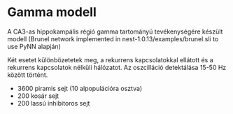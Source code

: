 # Gamma modell


A CA3-as hippokampális régió gamma tartományú tevékenységére készült modell (Brunel network implemented in nest-1.0.13/examples/brunel.sli to use PyNN alapján)

Két esetet különbözetetek meg, a rekurrens kapcsolatokkal ellátott és a rekurrens kapcsolatok nélküli hálózatot. Az oszcilláció detektálása 15-50 Hz között történt. 


- 3600 piramis sejt (10 alpopulációra osztva)
- 200 kosár sejt
- 200 lassú inhibitoros sejt
